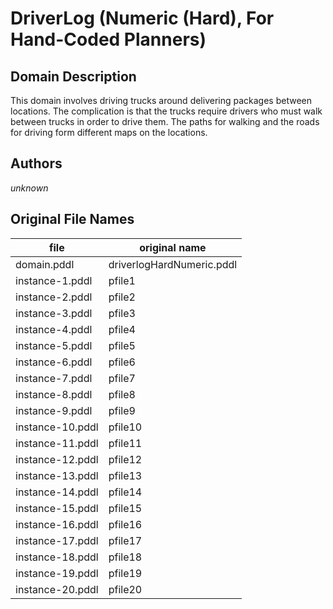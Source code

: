# DriverLog (Numeric (Hard), For Hand-Coded Planners)

## Domain Description

This domain involves driving trucks around delivering packages between locations.
The complication is that the trucks require drivers who must walk between trucks in order to drive them.
The paths for walking and the roads for driving form different maps on the locations.

## Authors

*unknown*

## Original File Names

| file             | original name             |
|------------------|---------------------------|
| domain.pddl      | driverlogHardNumeric.pddl |
| instance-1.pddl  | pfile1                    |
| instance-2.pddl  | pfile2                    |
| instance-3.pddl  | pfile3                    |
| instance-4.pddl  | pfile4                    |
| instance-5.pddl  | pfile5                    |
| instance-6.pddl  | pfile6                    |
| instance-7.pddl  | pfile7                    |
| instance-8.pddl  | pfile8                    |
| instance-9.pddl  | pfile9                    |
| instance-10.pddl | pfile10                   |
| instance-11.pddl | pfile11                   |
| instance-12.pddl | pfile12                   |
| instance-13.pddl | pfile13                   |
| instance-14.pddl | pfile14                   |
| instance-15.pddl | pfile15                   |
| instance-16.pddl | pfile16                   |
| instance-17.pddl | pfile17                   |
| instance-18.pddl | pfile18                   |
| instance-19.pddl | pfile19                   |
| instance-20.pddl | pfile20                   |
